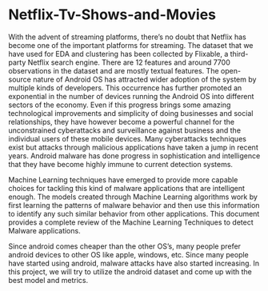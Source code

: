 # Netflix-Tv-Shows-and-Movies
With the advent of streaming platforms, there’s no doubt that Netflix has become one of the important platforms for streaming. The dataset that we have used for EDA and clustering has been collected by Flixable, a third-party Netflix search engine. There are 12 features and around 7700 observations in the dataset and are mostly textual features.
The open-source nature of Android OS has attracted wider adoption of the system by multiple kinds of developers. This occurrence has further promoted an exponential in the number of devices running the Android OS into different sectors of the economy. Even if this progress brings some amazing technological improvements and simplicity of doing businesses and social relationships, they have however become a powerful channel for the unconstrained cyberattacks and surveillance against business and the individual users of these mobile devices. Many cyberattacks techniques exist but attacks through malicious applications have taken a jump in recent years. Android malware has done progress in sophistication and intelligence that they have become highly immune to current detection systems. 

Machine Learning techniques have emerged to provide more capable choices for tackling this kind of malware applications that are intelligent enough. The models created through Machine Learning algorithms work by first learning the patterns of malware behavior and then use this information to identify any such similar behavior from other applications. This document provides a complete review of the Machine Learning Techniques to detect Malware applications.  

Since android comes cheaper than the other OS’s, many people prefer android devices to other OS like apple, windows, etc. Since many people have started using android, malware attacks have also started increasing. In this project, we will try to utilize the android dataset and come up with the best model and metrics.
